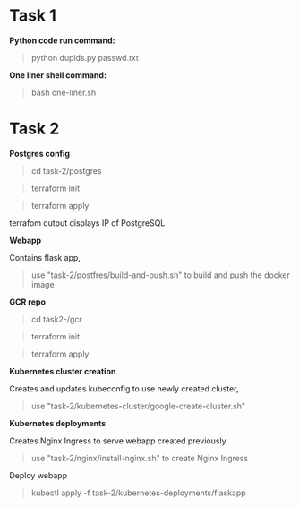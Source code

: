 <h1>Task 1</h1>

<b>Python code run command:</b>
> python dupids.py passwd.txt

<b>One liner shell command:</b>
> bash one-liner.sh

<h1>Task 2</h1>
<b>Postgres config</b>

> cd task-2/postgres

> terraform init

> terraform apply

<p>terrafom output displays IP of PostgreSQL</p>

<b>Webapp</b>
<p>Contains flask app, 

> use "task-2/postfres/build-and-push.sh" to build and push the docker image</p>

<b>GCR repo</b>

> cd task2-/gcr 

>terraform init

>terraform apply

<b>Kubernetes cluster creation</b>
<p>Creates and updates kubeconfig to use newly created cluster, 

> use "task-2/kubernetes-cluster/google-create-cluster.sh"</p>

<b>Kubernetes deployments</b>
<p>Creates Nginx Ingress to serve webapp created previously</p>

> use "task-2/nginx/install-nginx.sh" to create Nginx Ingress

Deploy webapp

> kubectl apply -f task-2/kubernetes-deployments/flaskapp

